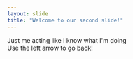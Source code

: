 ```yaml
---
layout: slide
title: "Welcome to our second slide!"
---
```

Just me acting like I know what I'm doing  
Use the left arrow to go back!
